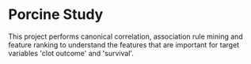 # Porcine Study
This project performs canonical correlation, association rule mining and feature ranking to understand the features that are important for target variables 'clot outcome' and 'survival'.
